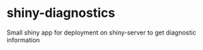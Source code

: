 shiny-diagnostics
=================

Small shiny app for deployment on shiny-server to get diagnostic information
